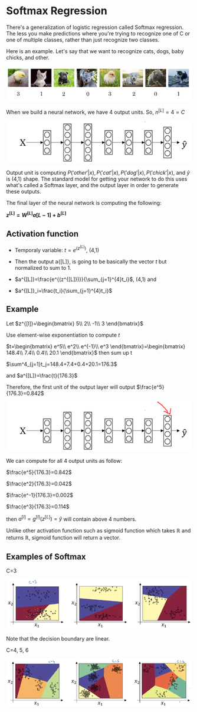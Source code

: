 # Softmax Regression

There's a generalization of logistic regression called Softmax regression. The less you make predictions where you're trying to recognize one of C or one of multiple classes, rather than just recognize two classes.

Here is an example. Let's say  that we want to recognize cats, dogs, baby chicks, and other.

![](images/051-softmax-regression-a34224e3.png)

When we build a neural network, we have 4 output units. So, $n^{[L]}=4=C$

![](images/051-softmax-regression-6fa2482c.png)

Output unit is computing $P('other'|x), P('cat'|x), P('dog'|x), P('chick'|x),$ and $\hat{y}$ is (4,1) shape. The standard model for getting your network to do this uses what's called a Softmax layer, and the output layer in order to generate these outputs.

The final layer of the neural network is computing the following:

**$z^{[L]}=W^{[L]}a{[L-1]}+b^{[L]}$**

## Activation function

* Temporaly variable: $t=e^{(z^{[L]})}$, (4,1)

* Then the output a{[L]}, is going to be basically the vector $t$ but normalized to sum to 1.
* $a^{[L]}=\frac{e^{(z^{[L]})}}{\sum_{j=1}^{4}t_i}$, (4,1) and
*  $a^{[L]}_i=\frac{t_i}{\sum_{j=1}^{4}t_i}$

## Example

Let $z^{[l]}=\begin{bmatrix}
5\\
2\\
-1\\
3
\end{bmatrix}$

Use element-wise exponentiation to compute $t$

$t=\begin{bmatrix}
e^5\\
e^2\\
e^{-1}\\
e^3
\end{bmatrix}=\begin{bmatrix}
148.4\\
7.4\\
0.4\\
20.1
\end{bmatrix}$ then sum up t

$\sum^4_{j=1}t_j=148.4+7.4+0.4+20.1=176.3$

and $a^{[L]}=\frac{t}{176.3}$

Therefore, the first unit of the output layer will output $\frac{e^5}{176.3}=0.842$

![](images/051-softmax-regression-356f4605.png)

We can compute for all 4 output units as follow:

$\frac{e^5}{176.3}=0.842$

$\frac{e^2}{176.3}=0.042$

$\frac{e^-1}{176.3}=0.002$

$\frac{e^3}{176.3}=0.114$

then $a^{[l]}=g^{[l]}(z^{[L]})=\hat{y}$ will contain above 4 numbers.

Unlike other activation function such as sigmoid function which takes $\mathbb{R}$ and returns $\mathbb{R}$, sigmoid function will return a vector.

## Examples of Softmax
C=3

![](images/051-softmax-regression-959fa6a4.png)

Note that the decision boundary are linear.

C=4, 5, 6

![](images/051-softmax-regression-7d036cbd.png)
